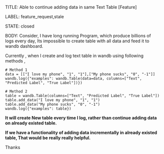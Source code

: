 TITLE:
Able to continue adding data in same Text Table [Feature] 

LABEL:
feature_request,stale

STATE:
closed

BODY:
Consider, I have long running Program, which produce billions of logs every day, Its impossible to create table with all data  and feed it to wandb dashboard.

Currently , when I create and log text table in wandb using following methods , 
```
# Method 1
data = [["I love my phone", "1", "1"],["My phone sucks", "0", "-1"]]
wandb.log({"examples": wandb.Table(data=data, columns=["Text", "Predicted Label", "True Label"])})

# Method 2
table = wandb.Table(columns=["Text", "Predicted Label", "True Label"])
table.add_data("I love my phone", "1", "1")
table.add_data("My phone sucks", "0", "-1")
wandb.log({"examples": table})
```

**It will create New table every time I log, rather than continue adding data on already existed table.**

**If we have a functionality of adding data incrementally in already existed table, That would be really really helpful.**

Thanks



